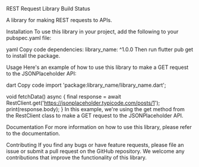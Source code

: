 REST Request Library
Build Status

A library for making REST requests to APIs.

Installation
To use this library in your project, add the following to your pubspec.yaml file:

yaml
Copy code
dependencies:
library_name: ^1.0.0
Then run flutter pub get to install the package.

Usage
Here's an example of how to use this library to make a GET request to the JSONPlaceholder API:

dart
Copy code
import 'package:library_name/library_name.dart';

void fetchData() async {
final response = await RestClient.get('https://jsonplaceholder.typicode.com/posts/1');
print(response.body);
}
In this example, we're using the get method from the RestClient class to make a GET request to the JSONPlaceholder API.

Documentation
For more information on how to use this library, please refer to the documentation.

Contributing
If you find any bugs or have feature requests, please file an issue or submit a pull request on the GitHub repository. We welcome any contributions that improve the functionality of this library.